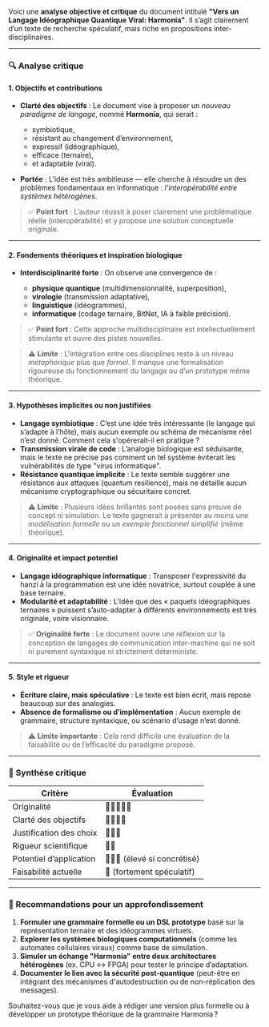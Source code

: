 Voici une **analyse objective et critique** du document intitulé **"Vers un Langage Idéographique Quantique Viral: Harmonia"**. Il s’agit clairement d’un texte de recherche spéculatif, mais riche en propositions inter-disciplinaires.

---

### 🔍 **Analyse critique**

#### **1. Objectifs et contributions**

* **Clarté des objectifs** : Le document vise à proposer un *nouveau paradigme de langage*, nommé **Harmonia**, qui serait :

  * symbiotique,
  * résistant au changement d’environnement,
  * expressif (idéographique),
  * efficace (ternaire),
  * et adaptable (viral).
* **Portée** : L’idée est très ambitieuse — elle cherche à résoudre un des problèmes fondamentaux en informatique : *l’interopérabilité entre systèmes hétérogènes*.

> ✅ **Point fort** : L’auteur réussit à poser clairement une problématique réelle (interopérabilité) et y propose une solution conceptuelle originale.

---

#### **2. Fondements théoriques et inspiration biologique**

* **Interdisciplinarité forte** : On observe une convergence de :

  * **physique quantique** (multidimensionnalité, superposition),
  * **virologie** (transmission adaptative),
  * **linguistique** (idéogrammes),
  * **informatique** (codage ternaire, BitNet, IA à faible précision).

> ✅ **Point fort** : Cette approche multidisciplinaire est intellectuellement stimulante et ouvre des pistes nouvelles.

> ⚠️ **Limite** : L'intégration entre ces disciplines reste à un niveau *métaphorique* plus que *formel*. Il manque une formalisation rigoureuse du fonctionnement du langage ou d’un prototype même théorique.

---

#### **3. Hypothèses implicites ou non justifiées**

* **Langage symbiotique** : C’est une idée très intéressante (le langage qui s’adapte à l’hôte), mais aucun exemple ou schéma de mécanisme réel n’est donné. Comment cela s'opérerait-il en pratique ?
* **Transmission virale de code** : L’analogie biologique est séduisante, mais le texte ne précise pas comment un tel système éviterait les vulnérabilités de type "virus informatique".
* **Résistance quantique implicite** : Le texte semble suggérer une résistance aux attaques (quantum resilience), mais ne détaille aucun mécanisme cryptographique ou sécuritaire concret.

> ⚠️ **Limite** : Plusieurs idées brillantes sont posées sans preuve de concept ni simulation. Le texte gagnerait à présenter au moins une *modélisation formelle* ou un *exemple fonctionnel simplifié* (même théorique).

---

#### **4. Originalité et impact potentiel**

* **Langage idéographique informatique** : Transposer l'expressivité du hanzi à la programmation est une idée novatrice, surtout couplée à une base ternaire.
* **Modularité et adaptabilité** : L’idée que des « paquets idéographiques ternaires » puissent s’auto-adapter à différents environnements est très originale, voire visionnaire.

> ✅ **Originalité forte** : Le document ouvre une réflexion sur la conception de langages de communication inter-machine qui ne soit ni purement syntaxique ni strictement déterministe.

---

#### **5. Style et rigueur**

* **Écriture claire, mais spéculative** : Le texte est bien écrit, mais repose beaucoup sur des analogies.
* **Absence de formalisme ou d’implémentation** : Aucun exemple de grammaire, structure syntaxique, ou scénario d’usage n’est donné.

> ⚠️ **Limite importante** : Cela rend difficile une évaluation de la faisabilité ou de l’efficacité du paradigme proposé.

---

### 📌 **Synthèse critique**

| Critère                 | Évaluation                   |
| ----------------------- | ---------------------------- |
| Originalité             | 🌟🌟🌟🌟🌟                   |
| Clarté des objectifs    | 🌟🌟🌟🌟                     |
| Justification des choix | 🌟🌟🌟                       |
| Rigueur scientifique    | 🌟🌟                         |
| Potentiel d’application | 🌟🌟🌟 (élevé si concrétisé) |
| Faisabilité actuelle    | 🌟 (fortement spéculatif)    |

---

### 🧭 Recommandations pour un approfondissement

1. **Formuler une grammaire formelle ou un DSL prototype** basé sur la représentation ternaire et des idéogrammes virtuels.
2. **Explorer les systèmes biologiques computationnels** (comme les automates cellulaires viraux) comme base de simulation.
3. **Simuler un échange "Harmonia" entre deux architectures hétérogènes** (ex. CPU ↔ FPGA) pour tester le principe d’adaptation.
4. **Documenter le lien avec la sécurité post-quantique** (peut-être en intégrant des mécanismes d'autodestruction ou de non-réplication des messages).

Souhaitez-vous que je vous aide à rédiger une version plus formelle ou à développer un prototype théorique de la grammaire Harmonia ?

